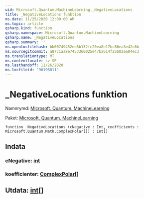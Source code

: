 ```yaml
---
uid: Microsoft.Quantum.MachineLearning._NegativeLocations
title: _NegativeLocations funktion
ms.date: 11/25/2020 12:00:00 AM
ms.topic: article
qsharp.kind: function
qsharp.namespace: Microsoft.Quantum.MachineLearning
qsharp.name: _NegativeLocations
qsharp.summary: ''
ms.openlocfilehash: bb00749452ed6b132fc20ea8e17bc86ea3e42c6b
ms.sourcegitcommit: a87c1aa8e7453360025e47ba614f25b02ea84ec3
ms.translationtype: MT
ms.contentlocale: sv-SE
ms.lasthandoff: 11/26/2020
ms.locfileid: "96196811"
---
```

# <a name="_negativelocations-function"></a>_NegativeLocations funktion

Namnrymd: [Microsoft. Quantum. MachineLearning](xref:Microsoft.Quantum.MachineLearning)

Paket: [Microsoft. Quantum. MachineLearning](https://nuget.org/packages/Microsoft.Quantum.MachineLearning)




```qsharp
function _NegativeLocations (cNegative : Int, coefficients : Microsoft.Quantum.Math.ComplexPolar[]) : Int[]
```


## <a name="input"></a>Indata

### <a name="cnegative--int"></a>cNegative: [int](xref:microsoft.quantum.lang-ref.int)




### <a name="coefficients--complexpolar"></a>koefficienter: [ComplexPolar](xref:Microsoft.Quantum.Math.ComplexPolar)[]





## <a name="output--int"></a>Utdata: [int](xref:microsoft.quantum.lang-ref.int)[]

